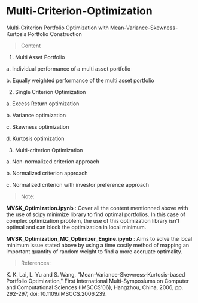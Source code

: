 # Multi-Criterion-Optimization



Multi-Criterion Portfolio Optimization with Mean-Variance-Skewness-Kurtosis Portfolio Construction


> Content  

1. Multi Asset Portfolio 

a.	Individual performance of a multi asset portfolio 

b.	Equally weighted performance of the multi asset portfolio  




2. Single Criterion Optimization 

a.	Excess Return optimization 

b.	Variance optimization 

c.	Skewness optimization 

d.	Kurtosis optimization 





3. Multi-criterion Optimization 

a.	Non-normalized criterion approach

b.	Normalized criterion approach 

c.	Normalized criterion with investor preference approach 



> Note: 

**MVSK_Optimization.ipynb** : Cover all the content mentionned above with the use of scipy minimize library to find optimal portfolios. In this case of complex optimization problem, the use of this optimization library isn't optimal and can block the optimization in local minimum.


**MVSK_Optimization_MC_Optimizer_Engine.ipynb** : Aims to solve the local minimum issue stated above by using a time costly method of mapping an important quantity of random weight to find a more accruate optimality. 


> References:

K. K. Lai, L. Yu and S. Wang, "Mean-Variance-Skewness-Kurtosis-based Portfolio Optimization," First International Multi-Symposiums on Computer and Computational Sciences (IMSCCS'06), Hangzhou, China, 2006, pp. 292-297, doi: 10.1109/IMSCCS.2006.239.




